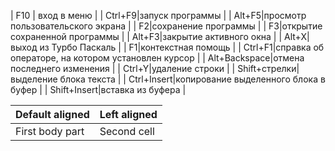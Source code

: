 


| F10 | вход в меню |
| Ctrl+F9|запуск программы |
| Alt+F5|просмотр пользовательского экрана |
| F2|сохранение программы |
| F3|открытие сохраненной программы |
| Alt+F3|закрытие активного окна |
| Alt+X|выход из Турбо Паскаль |
| F1|контекстная помощь |
| Ctrl+F1|справка об операторе, на котором установлен курсор |
| Alt+Backspace|отмена последнего изменения |
| Ctrl+Y|удаление строки |
| Shift+стрелки|выделение блока текста |
| Ctrl+Insert|копирование выделенного блока в буфер |
| Shift+Insert|вставка из буфера |



| Default aligned |Left aligned|
|-----------------|:-----------|
| First body part |Second cell |

